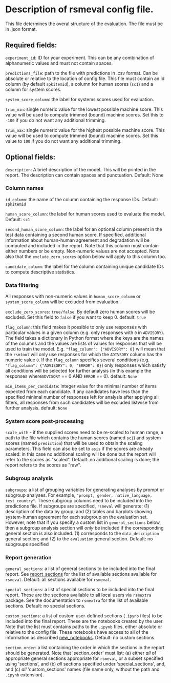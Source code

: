 # Description of rsmeval config file.

This file determines the overal structure of the evaluation.
The file must be in .json format. 

## Required fields:

`experiment_id`: ID for your experiment. This can be any combination of alphanumeric values and must not contain spaces.

`predictions_file`: path to the file with predictions in .csv format. Can be absolute or relative to the location of config file. This file must contain an id column (by default `spkitemid`), a column for human scores (`sc1`) and a column for system scores. 

`system_score_column`: the label for systems scores used for evaluation.

`trim_min`: single numeric value for the lowest possible machine score. This value will be used to compute trimmed (bound) machine scores. Set this to `-100` if you do not want any additional trimming.

`trim_max`: single numeric value for the highest possible machine score. This value will be used to compute trimmed (bound) machine scores. Set this value to `100` if you do not want any additional trimming. 


## Optional fields:

`description`: A brief description of the model. This will be printed in the report. The description can contain spaces and punctuation.
Default: None

### Column names

`id_column`: the name of the column containing the response IDs. 
Default: `spkitemid`

`human_score_column`: the label for human scores used to evaluate the model.
Default: `sc1`

`second_human_score_column`: the label for an optional column present in the test data containing a second human score. If specified, additional 
information about human-human agreement and degradation will be computed and
included in the report. Note that this column must contain either numbers or be empty. Non-numeric values are not accepted. Note also that the `exclude_zero_scores` option below will apply to this column too.

`candidate_column`: the label for the column containing unique candidate IDs to compute descriptive statistics.


### Data filtering

All responses with non-numeric values in `human_score_column` or `system_score_column` will be excluded from evaluation.

`exclude_zero_scores`: `true/false`. By default zero human scores will be excluded. Set this field to `false` if you want to keep 0.
default: `true`

`flag_column`: this field makes it possible to only use responses with particular values in a given column (e.g. only responses with `0` in `ADVISORY`). The field takes a dictionary in Python format where the keys are the names of the columns and the values are lists of values for responses that will be used to train the model. E.g. `"flag_column": {"ADVISORY": 0}` will mean that the `rsmtool` will only use responses for which the `ADIVSORY` column has the numeric value `0`. If the `flag_column` specifies several conditions (e.g. `"flag_column": {"ADVISORY": 0, "ERROR": 0}`) only responses which satisfy all conditions will be selected for further analysis  (in this example the responses where`ADVISORY` == 0 AND `ERROR` == 0).
default: `None`

`min_items_per_candidate`: integer value for the minimal number of items expected from each candidate. If any candidates have less than the specified minimal number of responses left for analysis after applying all filters, all responses from such candidates will be excluded listwise from further analysis. 
default: `None` 



### System score post-processing

`scale_with` - if the supplied scores need to be re-scaled to human range, a path to the file which contains the human scores (named `sc1`) and system scores (named `prediction`) that will be used to obtain the scaling parameters. This field can also be set to `asis` if the scores are already scaled: in this case no additional scaling will be done but the report will refer to the scores as "scaled".
Default: no additional scaling is done; the report refers to the scores as "raw".

### Subgroup analysis

`subgroups`: a list of grouping variables for generating analyses by prompt or subgroup analyses. For example, `"prompt, gender, native_language, test_country"`. These subgroup columns need to be included into the predictions file. If subgroups are specified, `rsmeval` will generate: (1) description of the data by group; and (2) tables and barplots showing system-human agreement for each subgroup on the evaluation set. However, note that if you specify a custom list in `general_sections` below, then a subgroup analysis section will *only* be included if the corresponding general section is also included. (1) corresponds to the `data_description` general section;  and (2) to the `evaluation` general section.
Default: no subgroups specified

### Report generation

`general_sections`: a list of general sections to be included into the final report. 
See [report_sections](doc/report_sections.md) for the list of available sections available for `rsmeval`.
Default: all sections available for `rsmeval`.

`special_sections`: a list of special sections to be included into the final report. These are the sections available to all local users via `rsmextra` package. See the documentation to `rsmextra` for the list of available sections.
Default: no special sections.

`custom_sections`: a list of custom user-defined sections (`.ipynb` files) to be included into the final report. These are the notebooks created by the user. Note that the list must contains paths to the `.ipynb` files, either absolute or relative to the config file. These notebooks have access to all of the information as described [new_notebooks](new_notebooks.md).
Default: no custom sections. 

`section_order`: a list containing the order in which the sections in the report should be generated. Note that 'section_order' must list: (a) either *all* of appropriate general sections appropriate for `rsmeval`, or a subset specified using 'sections', and (b) *all* sections specified under 'special_sections', and, and (c) *all* 'custom_sections' names (file name only, without the path and `.ipynb` extension).
